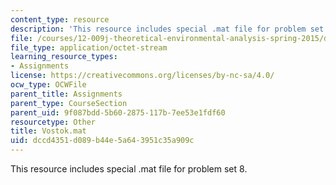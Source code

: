 ```yaml
---
content_type: resource
description: 'This resource includes special .mat file for problem set 8. '
file: /courses/12-009j-theoretical-environmental-analysis-spring-2015/dccd4351d089b44e5a643951c35a909c_Vostok.mat
file_type: application/octet-stream
learning_resource_types:
- Assignments
license: https://creativecommons.org/licenses/by-nc-sa/4.0/
ocw_type: OCWFile
parent_title: Assignments
parent_type: CourseSection
parent_uid: 9f087bdd-5b60-2875-117b-7ee53e1fdf60
resourcetype: Other
title: Vostok.mat
uid: dccd4351-d089-b44e-5a64-3951c35a909c
---
```

This resource includes special .mat file for problem set 8. 